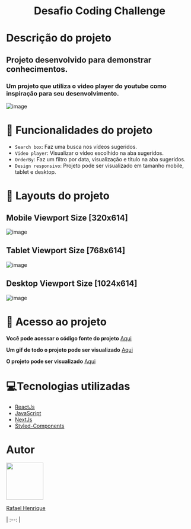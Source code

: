 <h1 align="center"> Desafio Coding Challenge </h1>

# Descrição do projeto
## Projeto desenvolvido para demonstrar conhecimentos.
### Um projeto que utiliza o video player do youtube como inspiração para seu desenvolvimento.
![image](https://user-images.githubusercontent.com/42783697/209961519-e3af5f3e-ba87-4a99-9f07-6da86798f18a.png)
# :hammer: Funcionalidades do projeto
- `Search box`:  Faz uma busca nos vídeos sugeridos.
- `Video player`: Visualizar o vídeo escolhido na aba sugeridos.
- `OrderBy`: Faz um filtro por data, visualização e titulo na aba sugeridos.
- `Design responsivo`: Projeto pode ser visualizado em tamanho mobile, tablet e desktop.
# :wrench: Layouts do projeto
 <h2> Mobile Viewport Size [320x614] </h2>

![image](https://user-images.githubusercontent.com/42783697/209964951-33185d05-ba3f-47a7-b8a1-f492bd4954b2.png)

 <h2> Tablet Viewport Size [768x614] </h2>

![image](https://user-images.githubusercontent.com/42783697/209965121-e77fc525-c75b-4087-873b-0572c6591830.png)

 <h2> Desktop Viewport Size [1024x614] </h2>

![image](https://user-images.githubusercontent.com/42783697/209965184-24ce1307-d189-4c68-bf86-09037e660910.png)

# 📁 Acesso ao projeto
__Você pode acessar o código fonte do projeto__ [Aqui](https://github.com/rhpessoa/Desafio_Coding_Challenge_2022) 

__Um gif de todo o projeto pode ser visualizado__ [Aqui](https://iprdpienwnqhxczcwauy.supabase.co/storage/v1/object/public/video/ProjetoCoding.gif?t=2022-12-29T14%3A17%3A36.343Z)

__O projeto pode ser visualizado__ [Aqui](https://desafio-coding-challenge-2022.vercel.app/)
# :computer:Tecnologias utilizadas
* [ReactJs](https://reactjs.org/)
* [JavaScript](https://developer.mozilla.org/en-US/docs/Web/JavaScript)
* [NextJs](https://nextjs.org/docs/getting-started)
* [Styled-Components](https://styled-components.com/docs)
# Autor
[<img src="https://github.com/rhpessoa.png" width=100 height=100><p>Rafael Henrique</p>](https://github.com/rhpessoa)
| :--: |

